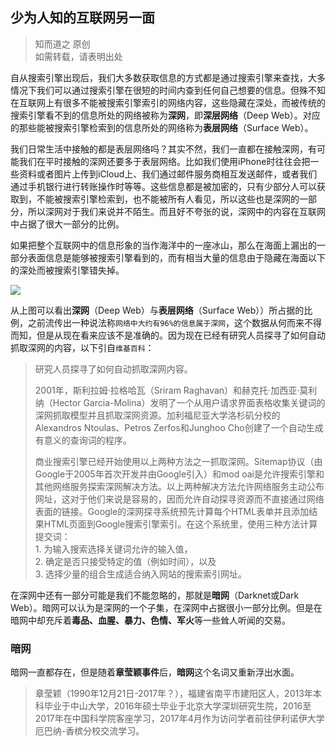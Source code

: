 ## 少为人知的互联网另一面
>知而道之 原创    
>如需转载，请表明出处

自从搜索引擎出现后，我们大多数获取信息的方式都是通过搜索引擎来查找，大多情况下我们可以通过搜索引擎在很短的时间内查到任何自己想要的信息。但殊不知在互联网上有很多不能被搜索引擎索引的网络内容，这些隐藏在深处，而被传统的搜索引擎看不到的信息所处的网络被称为**深网**，即**深层网络**（Deep Web）。对应的那些能被搜索引擎检索到的信息所处的网络称为**表层网络**（Surface Web）。

我们日常生活中接触的都是表层网络吗？其实不然，我们一直都在接触深网，有可能我们在平时接触的深网还要多于表层网络。比如我们使用iPhone时往往会把一些资料或者图片上传到iCloud上、我们通过邮件服务商相互发送邮件，或者我们通过手机银行进行转账操作时等等。这些信息都是被加密的，只有少部分人可以获取到，不能被搜索引擎检索到，也不能被所有人看见，所以这些也是深网的一部分，所以深网对于我们来说并不陌生。而且好不夸张的说，深网中的内容在互联网中占据了很大一部分的比例。

如果把整个互联网中的信息形象的当作海洋中的一座冰山，那么在海面上漏出的一部分表面信息是能够被搜索引擎看到的，而有相当大量的信息由于隐藏在海面以下的深处而被搜索引擎错失掉。

![](https://github.com/GGGHub/Known-And-Said/blob/master/imgs/the-surface-and-the-deep-web.jpg)

从上图可以看出**深网**（Deep Web）与**表层网络**（Surface Web））所占据的比例，之前流传出一种说法称`网络中大约有96%的信息属于深网`，这个数据从何而来不得而知，但是从现在看来应该不是准确的。因为现在已经有研究人员探寻了如何自动抓取深网的内容，以下引自`维基百科`：

>研究人员探寻了如何自动抓取深网内容。
>
>2001年，斯利拉姆·拉格哈瓦（Sriram Raghavan）和赫克托·加西亚·莫利纳（Hector Garcia-Molina）发明了一个从用户请求界面表格收集关键词的深网抓取模型并且抓取深网资源。加利福尼亚大学洛杉矶分校的Alexandros Ntoulas、Petros Zerfos和Junghoo Cho创建了一个自动生成有意义的查询词的程序。     
>
>商业搜索引擎已经开始使用以上两种方法之一抓取深网。Sitemap协议（由Google于2005年首次开发并由Google引入）和mod oai是允许搜索引擎和其他网络服务探索深网解决方法。以上两种解决方法允许网络服务主动公布网址，这对于他们来说是容易的，因而允许自动探寻资源而不直接通过网络表面的链接。Google的深网探寻系统预先计算每个HTML表单并且添加结果HTML页面到Google搜索引擎索引。在这个系统里，使用三种方法计算提交词：  
    1. 为输入搜索选择关键词允许的输入值，    
    2. 确定是否只接受特定的值（例如时间），以及     
    3. 选择少量的组合生成适合纳入网站的搜索索引网址。      

在深网中还有一部分可能是我们不能忽略的，那就是**暗网**（Darknet或Dark Web）。暗网可以认为是深网的一个子集，在深网中占据很小一部分比例。但是在暗网中却充斥着**毒品、血腥、暴力、色情、军火**等一些耸人听闻的交易。

### 暗网
暗网一直都存在，但是随着**章莹颖事件**后，**暗网**这个名词又重新浮出水面。
>章莹颖（1990年12月21日-2017年？），福建省南平市建阳区人，2013年本科毕业于中山大学，2016年硕士毕业于北京大学深圳研究生院，2016至2017年在中国科学院客座学习，2017年4月作为访问学者前往伊利诺伊大学厄巴纳-香槟分校交流学习。






